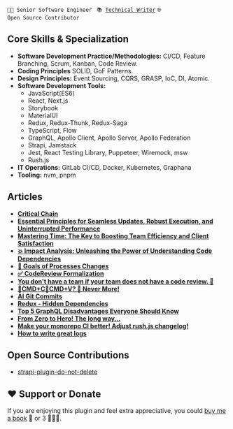 <code>👨‍💻 Senior Software Engineer </code>
<code>📚 [Technical Writer](https://dev.to/borysshulyak)</code> 
<code>🌐 Open Source Contributor </code>

## Core Skills & Specialization
- **Software Development Practice/Methodologies:** CI/CD, Feature Branching, Scrum, Kanban, Code Review.
- **Coding Principles** SOLID, GoF Patterns.
- **Design Principles:** Event Sourcing, CQRS, GRASP, IoC, DI, Atomic.
- **Software Development Tools:**
  - JavaScript(ES6)
  - React, Next.js
  - Storybook
  - MaterialUI
  - Redux,  Redux-Thunk, Redux-Saga
  - TypeScript, Flow
  - GraphQL, Apollo Client, Apollo Server, Apollo Federation
  - Strapi, Jamstack
  - Jest, React Testing Library, Puppeteer, Wiremock, msw
  - Rush.js
- **IT Operations:** GitLab CI/CD, Docker, Kubernetes, Graphana
- **Tooling:** nvm, pnpm

## Articles

- **[Critical Chain](https://dev.to/borysshulyak/critical-chain-14am)**
- **[Essential Principles for Seamless Updates, Robust Execution, and Uninterrupted Performance](https://dev.to/borysshulyak/essential-principles-for-seamless-updates-robust-execution-and-uninterrupted-performance-5bng)**
- **[Mastering Time: The Key to Boosting Team Efficiency and Client Satisfaction](https://dev.to/borysshulyak/mastering-time-the-key-to-boosting-team-efficiency-and-client-satisfaction-2283)**
- **[💥 Impact Analysis: Unleashing the Power of Understanding Code Dependencies](https://dev.to/borysshulyak/impact-analysis-unleashing-the-power-of-understanding-code-dependencies-4ma6)**
- **[🎯 Goals of Processes Changes](https://dev.to/borysshulyak/goals-of-process-changes-114a)**
- **[✅ CodeReview Formalization](https://dev.to/borysshulyak/codereview-formalization-3bmj)**
- **[You don't have a team if your team does not have a code review. 🙊](https://dev.to/borysshulyak/you-dont-have-a-team-if-your-team-does-not-have-a-code-review-2hb)**
- **[🤖CMD+C🤖CMD+V? 🛑 Never More!](https://dev.to/borysshulyak/cmdccmdv-never-more-58lp)**
- **[AI Git Commits](https://dev.to/borysshulyak/ai-git-commits-3pm1)**
- **[Redux - Hidden Dependencies](https://dev.to/borysshulyak/redux-hidden-dependecies-4mnb)**
- **[Top 5 GraphQL Disadvantages Everyone Should Know](https://dev.to/borysshulyak/top-5-graphql-disadvantages-everyone-should-know-3jh0)**
- **[From Zero to Hero! The long way…](https://dev.to/borysshulyak/from-zero-to-hero-the-long-way-2hpl)**
- **[Make your monorepo CI better! Adjust rush.js changelog!](https://dev.to/borysshulyak/make-your-monorepo-ci-better-adjust-rushjs-changelog-3f0a)**
- **[How to write great logs](https://dev.to/borysshulyak/how-to-write-great-logs-3ch8)**

## Open Source Contributions

- [strapi-plugin-do-not-delete](https://github.com/mattmilburn/strapi-plugin-do-not-delete)

## ❤️ Support or Donate
If you are enjoying this plugin and feel extra appreciative, you could [buy me a book](https://bmc.link/borisshulyak) 
📖 or 3 📖📖📖.
